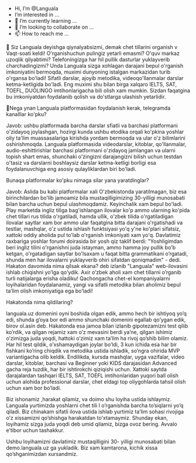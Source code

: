 - Hi, I’m @Languala
- I’m interested in ...
- 🌱 I’m currently learning ...
- 💞️ I’m looking to collaborate on ...
- 📫 How to reach me ...


 👋 Siz Languala deyishga qiynalyabsizmi, demak chet tillarini organish v
Vaqt-soati keldi! O'rganishuchun pulingiz yetarli emasmi? O'quv markaz uzoqlik qilyabtimi? Telefoningizga har hil pullik dasturlar yuklayverib charchadingizmi? Unda Languala sizga xohlagan darajani bepul o'rganish imkoniyatini bermoqda, muximi dunyoning istalgan markazidan turib o'rgansa bo'ladi! Sifatli darslar, ajoyib metodika, videoqo'llanmalar darslar ketma-ketligida bo'ladi. Eng muximi shu bilan birga xalqaro IELTS, SAT, TOEFL, DUOLINGO imtihonlarigacha bili olish xam mumkin. Sizdan faqatgina bu imkoniyatdan 
foydalanib qolish va do'stlarga ulashish yetarlidir.


 👀Nega ynan Languala platformasidan foydalanish kerak, telegramda kanalllar ko'pku? 

Javob: ushbu platformada barcha darslar sfiatli va barchasi platformani o'zidayoq joylashgan, hozirgi kunda ushbu etodika orqali ko'pkina yoshlar oliy ta'lim muassasalariga kirishda yordam bermoqda va ular o'z bilimlarini oshirishmoqda. Languala platformasida videodarslar, kitoblar, qo'llanmalar, audio-eshittirishlar barchasi platformani o'zidayoq jamlangan va ularni topish shart emas, shunchaki o'zingizni darajangizni bilish uchun testdan o'tasiz va darslarni boshlaysiz darslar ketma-ketligi borligi esa foydalanuvchiga eng asosiy qulayliklardan biri bo'ladi.



Bunaqa platformalar ko'pku nimaga silar yana yaratdinglar? 

Javob: Aslida bu kabi platformalar xali O'zbekistonda yaratilmagan, biz esa birinchilardan bo'lib jamoamiz bila mustaqilligimizing 30-yilligi munosabati bilan barcha uchun bepul ulashmoqdamiz. Keyinchalik xam bepul bo'ladi. Play marketda ingliz tiliga bag'ishlangan ilovalar ko'p ammo ularning ko'pida chet tillari rus tilida o'rgatiladi, hamda ullik, o'zbek tilida o'rgatiladigan ilovalar saytlar xam bor ammo ular faqatgina bitta darajani o'rgatishadi va testlar, mashqlar, o'z ustida ishlash funktsiyasi yo'q y'ne ko'plari sifatsiz, xattoki oddiy aholida pul to'lab o'rganish imkoniyati xam yo'q. Davlatimiz raxbariga yoshlar forumi doirasida bir yosh qiz taklif berdi: "Yoshligimdan beri ingliz tilini o'rganishni juda istayman, ammo hamma joy pullik bo'b ketgan, o'rgatadigan saytlar bo'lsaxam u faqat bitta grammatikani oʼrgatadi, shunda men har ilovalarni yuklayverib ohiri sifatdan qoniqmadim" - dedi. Hakaton davomida nima qilsak ekana? deb izlanib "Languala" web-ilovasini ishlab chiqishni yoʼlga qoʼydik. Axir oʼzbek aholi xam chet tillarni oʼrganib turli natijalarga erisha oladiku! Qachongacha chet-el kompaniyalarni loyihalaridan foydalanamiz, yangi va sifatli metodika bilan aholimiz bepul taʼlim olish imkoniyatiga ega boʼladi! 

Hakatonda nima qildilaring?

languala.uz domenini oyni boshida olgan edik, ammo hech bir ishtiyoq yoʼq edi, shunda gʼoya bor edi ammo shunchaki domenini egallab qoʼygan edik, birov ol.asin deb. Hakatonda esa jamoa bilan izlanib gipotezamizni test qilib koʼrdik, va qilgan rejamiz xam oʼz mevasini berdi yaʼne, qilgan ishimiz oʼzimizga juda yoqdi, hattoki oʼzimiz xam taʼlim ha rivoj qoʼshib bilim olamiz. Har hil test qildik, oʼxshamaydigan joylar boʼldi, 3 kun ichida esa har bir fishkani koʼring chiqdik va metodika ustida ishladik, soʼngra ohirida MVP variantigacha olib keldik. Endilikda, kursda mashqlar, uyga vazifalar, video darslar, kitoblar, barchasi va Beginner yoki KIDS darajasidan Advanced gacha reja tuzdik, har bir ishtirokchi qiziqishi uchun. Xattoki saytda darajalardan tashqari IELTS, SAT, TOEFL imtihonlaridan yuqori ball olish uchun alohida professional darslar, chet eldagi top oliygohlarda tahsil olish uchun xam bor boʼladi. 

Biz ishonamiz ,harakat qilamiz, va doimo shu loyiha ustida ishlaymiz. Languala yurtimizda yoshlarni chet tili I oʼrganishda barcha toʼsiqlarni yoʼq qiladi. Biz chinakam sifatli ilova ustida ishlab yurtimiz taʼlim sohasi rivojiga oʼz xissamizni qoʼshishga harakatdan toʻxtamaymiz. Shunday ekan, loyihamiz sizga juda yoqdi deb umid qilamiz, bizga ovoz bering. Avvalo eʼtibor uchun tashakkur. 

Ushbu loyihamizni davlatimiz mustaqilligini 30- yilligi munosabati bilan demo.languala.uz ga yukladik. Biz xam kamtarona, kichik xissa qoʼshganimizdan xursandmiz.

<!---
Languala/Languala is a ✨ special ✨ repository because its `README.md` (this file) appears on your GitHub profile.
You can click the Preview link to take a look at your changes.
--->
